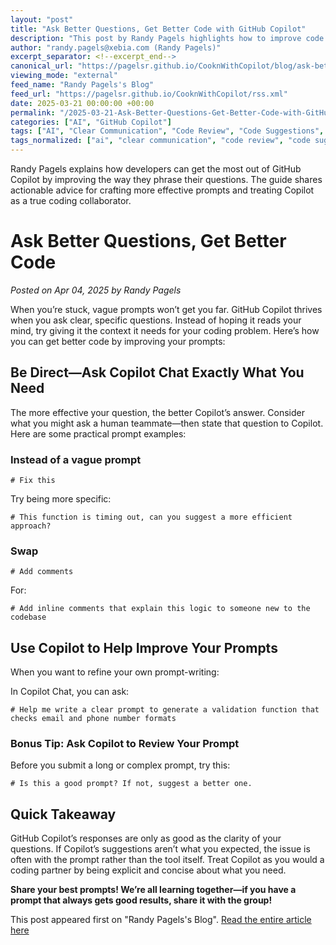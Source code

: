 ```yaml
---
layout: "post"
title: "Ask Better Questions, Get Better Code with GitHub Copilot"
description: "This post by Randy Pagels highlights how to improve code suggestions from GitHub Copilot by asking clear, specific questions. It offers concrete prompt examples, advice on using Copilot Chat to enhance your requests, and practical tips for treating Copilot like a coding partner for better results."
author: "randy.pagels@xebia.com (Randy Pagels)"
excerpt_separator: <!--excerpt_end-->
canonical_url: "https://pagelsr.github.io/CooknWithCopilot/blog/ask-better-questions-get-better-code.html"
viewing_mode: "external"
feed_name: "Randy Pagels's Blog"
feed_url: "https://pagelsr.github.io/CooknWithCopilot/rss.xml"
date: 2025-03-21 00:00:00 +00:00
permalink: "/2025-03-21-Ask-Better-Questions-Get-Better-Code-with-GitHub-Copilot.html"
categories: ["AI", "GitHub Copilot"]
tags: ["AI", "Clear Communication", "Code Review", "Code Suggestions", "Collaborative Coding", "Copilot Chat", "Developer Productivity", "Efficient Coding", "GitHub Copilot", "Posts", "Prompt Engineering", "Software Development"]
tags_normalized: ["ai", "clear communication", "code review", "code suggestions", "collaborative coding", "copilot chat", "developer productivity", "efficient coding", "github copilot", "posts", "prompt engineering", "software development"]
---
```


Randy Pagels explains how developers can get the most out of GitHub Copilot by improving the way they phrase their questions. The guide shares actionable advice for crafting more effective prompts and treating Copilot as a true coding collaborator.<!--excerpt_end-->

# Ask Better Questions, Get Better Code

*Posted on Apr 04, 2025 by Randy Pagels*

When you’re stuck, vague prompts won’t get you far. GitHub Copilot thrives when you ask clear, specific questions. Instead of hoping it reads your mind, try giving it the context it needs for your coding problem. Here’s how you can get better code by improving your prompts:

## Be Direct—Ask Copilot Chat Exactly What You Need

The more effective your question, the better Copilot’s answer. Consider what you might ask a human teammate—then state that question to Copilot. Here are some practical prompt examples:

### Instead of a vague prompt

```
# Fix this
```

Try being more specific:

```
# This function is timing out, can you suggest a more efficient approach?
```

### Swap

```
# Add comments
```

For:

```
# Add inline comments that explain this logic to someone new to the codebase
```

## Use Copilot to Help Improve Your Prompts

When you want to refine your own prompt-writing:

In Copilot Chat, you can ask:

```
# Help me write a clear prompt to generate a validation function that checks email and phone number formats
```

### Bonus Tip: Ask Copilot to Review Your Prompt

Before you submit a long or complex prompt, try this:

```
# Is this a good prompt? If not, suggest a better one.
```

## Quick Takeaway

GitHub Copilot’s responses are only as good as the clarity of your questions. If Copilot’s suggestions aren’t what you expected, the issue is often with the prompt rather than the tool itself. Treat Copilot as you would a coding partner by being explicit and concise about what you need.

**Share your best prompts! We’re all learning together—if you have a prompt that always gets good results, share it with the group!**

This post appeared first on "Randy Pagels's Blog". [Read the entire article here](https://pagelsr.github.io/CooknWithCopilot/blog/ask-better-questions-get-better-code.html)
